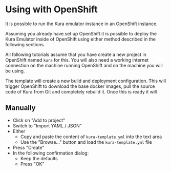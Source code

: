 # Using with OpenShift

It is possible to run the Kura emulator instance in an OpenShift instance.

Assuming you already have set up OpenShift it is possible to deploy the Kura Emulator
inside of OpenShift using either method described in the following sections.

All following tutorials assume that you have create a new project in OpenShift named `kura`
for this. You will also need a working internet connection on the machine running OpenShift
and on the machine you will be using.

The template will create a new build and deployment configuration. This will trigger
OpenShift to download the base docker images, pull the source code of Kura from Git and
completely rebuild it. Once this is ready it will 

## Manually

* Click on "Add to project"
* Switch to "Import YAML / JSON"
* Either
  * Copy and paste the content of `kura-template.yml` into the text area
  * Use the "Browse…" button and load the `kura-template.yml` file
* Press "Create"
* In the following confirmation dialog:
  * Keep the defaults
  * Press "OK"
